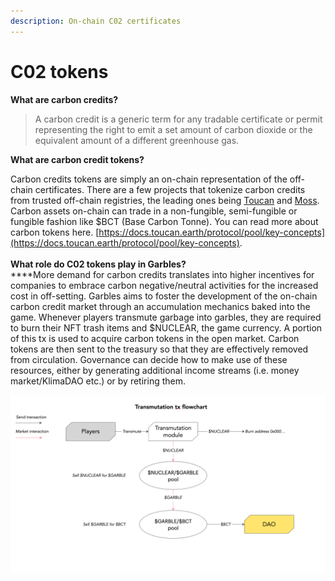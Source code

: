 ```yaml
---
description: On-chain C02 certificates
---
```


# C02 tokens

**What are carbon credits?**&#x20;

> A carbon credit is a generic term for any tradable certificate or permit representing the right to emit a set amount of carbon dioxide or the equivalent amount of a different greenhouse gas.

**What are carbon credit tokens?**

Carbon credits tokens are simply an on-chain representation of the off-chain certificates. There are a few projects that tokenize carbon credits from trusted off-chain registries, the leading ones being [Toucan](https://toucan.earth/) and [Moss](https://moss.earth/).  Carbon assets on-chain can trade in a non-fungible, semi-fungible or fungible fashion like $BCT (Base Carbon Tonne). You can read more about carbon tokens here. [https://docs.toucan.earth/protocol/pool/key-concepts](https://docs.toucan.earth/protocol/pool/key-concepts). \
\
**What role do C02 tokens play in Garbles?**\
****More demand for carbon credits translates into higher incentives for companies to embrace carbon negative/neutral activities for the increased cost in off-setting. Garbles aims to foster the development of the on-chain carbon credit market through an accumulation mechanics baked into the game. Whenever players transmute garbage into garbles, they are required to burn their NFT trash items and $NUCLEAR, the game currency. A portion of this tx is used to acquire carbon tokens in the open market. Carbon tokens are then sent to the treasury so that they are effectively removed from circulation. Governance can decide how to make use of these resources, either by generating additional income streams (i.e. money market/KlimaDAO etc.) or by retiring them.&#x20;



![Potential flowchart of the carbon tokens accumulation dynamic. ](<../../.gitbook/assets/Transmutation tx flowchart.png>)


